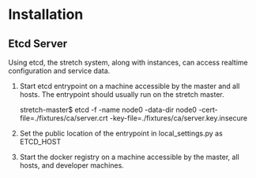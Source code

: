 # Installation

## Etcd Server
Using etcd, the stretch system, along with instances, can access realtime configuration and service data.

1. Start etcd entrypoint on a machine accessible by the master and all hosts. The entrypoint should usually run on the stretch master.

    stretch-master$ etcd -f -name node0 -data-dir node0 -cert-file=./fixtures/ca/server.crt -key-file=./fixtures/ca/server.key.insecure

2. Set the public location of the entrypoint in local_settings.py as ETCD_HOST
3. Start the docker registry on a machine accessible by the master, all hosts, and developer machines.

